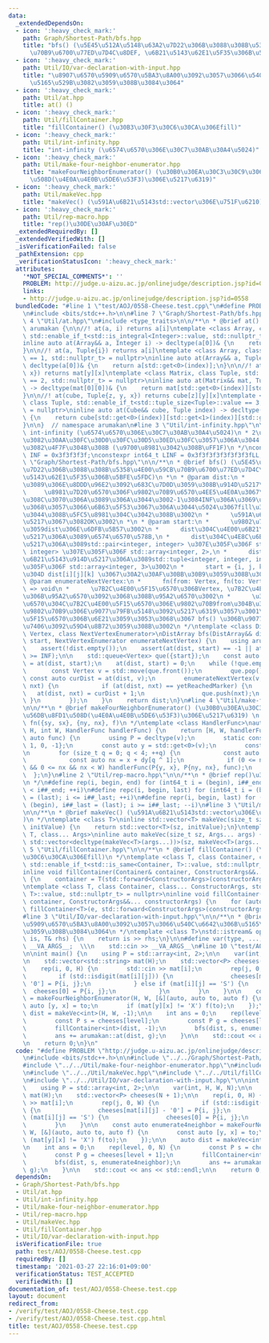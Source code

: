 ```yaml
---
data:
  _extendedDependsOn:
  - icon: ':heavy_check_mark:'
    path: Graph/Shortest-Path/bfs.hpp
    title: "bfs() (\u5E45\u512A\u5148\u63A2\u7D22\u306B\u3088\u308B\u5358\u4E00\u59CB\
      \u70B9\u6700\u77ED\u7D4C\u8DEF, \u6B21\u5143\u62E1\u5F35\u306B\u5BFE\u5FDC)"
  - icon: ':heavy_check_mark:'
    path: Util/IO/var-declaration-with-input.hpp
    title: "\u8907\u6570\u5909\u6570\u5BA3\u8A00\u3092\u3057\u3066\u540C\u6642\u306B\
      \u5165\u529B\u3082\u3059\u308B\u3084\u3064"
  - icon: ':heavy_check_mark:'
    path: Util/at.hpp
    title: at() ()
  - icon: ':heavy_check_mark:'
    path: Util/fillContainer.hpp
    title: "fillContainer() (\u30B3\u30F3\u30C6\u30CA\u306Efill)"
  - icon: ':heavy_check_mark:'
    path: Util/int-infinity.hpp
    title: "int-infinity (\u6574\u6570\u306E\u30C7\u30AB\u30A4\u5024)"
  - icon: ':heavy_check_mark:'
    path: Util/make-four-neighbor-enumerator.hpp
    title: "makeFourNeighborEnumerator() (\u30B0\u30EA\u30C3\u30C9\u306E\u56DB\u8FD1\
      \u508D(\u4E0A\u4E0B\u5DE6\u53F3)\u306E\u5217\u6319)"
  - icon: ':heavy_check_mark:'
    path: Util/makeVec.hpp
    title: "makeVec() (\u591A\u6B21\u5143std::vector\u306E\u751F\u6210)"
  - icon: ':heavy_check_mark:'
    path: Util/rep-macro.hpp
    title: "rep()\u30DE\u30AF\u30ED"
  _extendedRequiredBy: []
  _extendedVerifiedWith: []
  _isVerificationFailed: false
  _pathExtension: cpp
  _verificationStatusIcon: ':heavy_check_mark:'
  attributes:
    '*NOT_SPECIAL_COMMENTS*': ''
    PROBLEM: http://judge.u-aizu.ac.jp/onlinejudge/description.jsp?id=0558
    links:
    - http://judge.u-aizu.ac.jp/onlinejudge/description.jsp?id=0558
  bundledCode: "#line 1 \"test/AOJ/0558-Cheese.test.cpp\"\n#define PROBLEM \"http://judge.u-aizu.ac.jp/onlinejudge/description.jsp?id=0558\"\
    \n#include <bits/stdc++.h>\n\n#line 7 \"Graph/Shortest-Path/bfs.hpp\"\n\n#line\
    \ 4 \"Util/at.hpp\"\n#include <type_traits>\n\n/**\n * @brief at() ()\n */\nnamespace\
    \ arumakan {\n\n//! at(a, i) returns a[i]\ntemplate <class Array, class Integer,\
    \ std::enable_if_t<std::is_integral<Integer>::value, std::nullptr_t> = nullptr>\n\
    inline auto at(Array&& a, Integer i) -> decltype(a[0])& {\n    return a[i];\n\
    }\n\n//! at(a, Tuple{i}) returns a[i]\ntemplate <class Array, class Tuple, std::enable_if_t<std::tuple_size<Tuple>::value\
    \ == 1, std::nullptr_t> = nullptr>\ninline auto at(Array&& a, Tuple index) ->\
    \ decltype(a[0])& {\n    return a[std::get<0>(index)];\n}\n\n//! at(mat, Tuple{y,\
    \ x}) returns mat[y][x]\ntemplate <class Matrix, class Tuple, std::enable_if_t<std::tuple_size<Tuple>::value\
    \ == 2, std::nullptr_t> = nullptr>\ninline auto at(Matrix&& mat, Tuple index)\
    \ -> decltype(mat[0][0])& {\n    return mat[std::get<0>(index)][std::get<1>(index)];\n\
    }\n\n//! at(cube, Tuple{z, y, x}) returns cube[z][y][x]\ntemplate <class Cube,\
    \ class Tuple, std::enable_if_t<std::tuple_size<Tuple>::value == 3, std::nullptr_t>\
    \ = nullptr>\ninline auto at(Cube&& cube, Tuple index) -> decltype(cube[0][0][0])&\
    \ {\n    return cube[std::get<0>(index)][std::get<1>(index)][std::get<2>(index)];\n\
    }\n\n}  // namespace arumakan\n#line 3 \"Util/int-infinity.hpp\"\n\n/**\n * @brief\
    \ int-infinity (\u6574\u6570\u306E\u30C7\u30AB\u30A4\u5024)\n * 2\u500D\u3057\u3066\
    \u3082\u30AA\u30FC\u30D0\u30FC\u30D5\u30ED\u30FC\u3057\u306A\u3044 & memset()\u306B\
    \u3082\u4F7F\u3048\u308B (\u9700\u8981\u3042\u308B\uFF1F)\n */\nconstexpr int32_t\
    \ INF = 0x3f3f3f3f;\nconstexpr int64_t LINF = 0x3f3f3f3f3f3f3f3fLL;\n#line 10\
    \ \"Graph/Shortest-Path/bfs.hpp\"\n\n/**\n * @brief bfs() (\u5E45\u512A\u5148\u63A2\
    \u7D22\u306B\u3088\u308B\u5358\u4E00\u59CB\u70B9\u6700\u77ED\u7D4C\u8DEF, \u6B21\
    \u5143\u62E1\u5F35\u306B\u5BFE\u5FDC)\n *\n * @param dist:\n *      start \u304B\
    \u3089\u306E\u8DDD\u96E2\u3092\u683C\u7D0D\u3059\u308B\u914D\u5217\u3002\n * \
    \     \u8981\u7D20\u6570\u306F\u9802\u70B9\u6570\u4EE5\u4E0A\u3067\u306A\u3051\
    \u308C\u3070\u306A\u3089\u306A\u3044\u3002-1\u3084INF\u306A\u3069\u3001\u8DDD\u96E2\
    \u3068\u3057\u3066\u6B63\u5F53\u3067\u306A\u3044\u5024\u3067fill\u3055\u308C\u3066\
    \u3044\u308B\u5FC5\u8981\u304C\u3042\u308B\u3002\n *      \u591A\u6B21\u5143\u914D\
    \u5217\u3067\u3082OK\u3002\n *\n * @param start:\n *      \u9802\u70B9\u3092\u8868\
    \u3059dist\u306E\u6DFB\u5B57\u3002\n *      dist\u304C\u4E00\u6B21\u5143\u914D\
    \u5217\u306A\u3089\u6574\u6570\u578B,\n *      dist\u304C\u4E8C\u6B21\u5143\u914D\
    \u5217\u306A\u3089std::pair<integer, integer> \u307E\u305F\u306F std::tuple<integer,\
    \ integer> \u307E\u305F\u306F std::array<integer, 2>,\n *      dist\u304C\u4E09\
    \u6B21\u5143\u914D\u5217\u306A\u3089std::tuple<integer, integer, integer> \u307E\
    \u305F\u306F std::array<integer, 3>\u3002\n *      start = {i, j, k} \u306E\u3068\
    \u304D dist[i][j][k] \u3067\u30A2\u30AF\u30BB\u30B9\u3059\u308B\u3002\n *\n *\
    \ @param enumerateNextVertex:\n *      fn(from: Vertex, fn(to: Vertex) => void)\
    \ => void\n *      \u7B2C\u4E00\u5F15\u6570\u306BVertex, \u7B2C\u4E8C\u5F15\u6570\
    \u306B\u95A2\u6570\u3092\u3068\u308B\u95A2\u6570\u3002\n *      \u3053\u306E\u95A2\
    \u6570\u304C\u7B2C\u4E00\u5F15\u6570\u306E\u9802\u70B9from\u304B\u3089\u6B21\u306E\
    \u9802\u70B9\u306E\u9077\u79FB\u5148\u3092\u5217\u6319\u3057\u3001\u7B2C\u4E8C\
    \u5F15\u6570\u306B\u6E21\u3059\u3053\u3068\u3067 bfs() \u306B\u9077\u79FB\u51E6\
    \u7406\u3092\u59D4\u8B72\u3059\u308B\u3002\n */\ntemplate <class DistArray, class\
    \ Vertex, class NextVertexEnumerator>\nDistArray bfs(DistArray&& dist, Vertex\
    \ start, NextVertexEnumerator enumerateNextVertex) {\n    using arumakan::at;\n\
    \    assert(!dist.empty());\n    assert(at(dist, start) == -1 || at(dist, start)\
    \ >= INF);\n\n    std::queue<Vertex> que({start});\n    const auto yetReachedMarker\
    \ = at(dist, start);\n    at(dist, start) = 0;\n    while (!que.empty()) {\n \
    \       const Vertex v = std::move(que.front());\n        que.pop();\n       \
    \ const auto curDist = at(dist, v);\n        enumerateNextVertex(v, [&](Vertex\
    \ nxt) {\n            if (at(dist, nxt) == yetReachedMarker) {\n             \
    \   at(dist, nxt) = curDist + 1;\n                que.push(nxt);\n           \
    \ }\n        });\n    }\n    return dist;\n}\n#line 4 \"Util/make-four-neighbor-enumerator.hpp\"\
    \n\n/**\n * @brief makeFourNeighborEnumerator() (\u30B0\u30EA\u30C3\u30C9\u306E\
    \u56DB\u8FD1\u508D(\u4E0A\u4E0B\u5DE6\u53F3)\u306E\u5217\u6319) \n *\n * handlerFunc:\
    \ fn({sy, sx}, {ny, nx}, f)\n */\ntemplate <class HandlerFunc>\nauto makeFourNeighborEnumerator(int\
    \ H, int W, HandlerFunc handlerFunc) {\n    return [H, W, handlerFunc](auto v,\
    \ auto func) {\n        using P = decltype(v);\n        static constexpr int dy[]{0,\
    \ 1, 0, -1};\n        const auto y = std::get<0>(v);\n        const auto x = std::get<1>(v);\n\
    \n        for (size_t q = 0; q < 4; ++q) {\n            const auto ny = y + dy[q];\n\
    \            const auto nx = x + dy[q ^ 1];\n            if (0 <= ny && ny < H\
    \ && 0 <= nx && nx < W) handlerFunc(P{y, x}, P{ny, nx}, func);\n        }\n  \
    \  };\n}\n#line 2 \"Util/rep-macro.hpp\"\n\n/**\n * @brief rep()\u30DE\u30AF\u30ED\
    \n */\n#define rep(i, begin, end) for (int64_t i = (begin), i##_end = (end); i\
    \ < i##_end; ++i)\n#define repc(i, begin, last) for (int64_t i = (begin), i##_last\
    \ = (last); i <= i##_last; ++i)\n#define repr(i, begin, last) for (int64_t i =\
    \ (begin), i##_last = (last); i >= i##_last; --i)\n#line 3 \"Util/makeVec.hpp\"\
    \n\n/**\n * @brief makeVec() (\u591A\u6B21\u5143std::vector\u306E\u751F\u6210\
    )\n */\ntemplate <class T>\ninline std::vector<T> makeVec(size_t sz, const T&\
    \ initValue) {\n    return std::vector<T>(sz, initValue);\n}\ntemplate <class\
    \ T, class... Args>\ninline auto makeVec(size_t sz, Args... args) {\n    return\
    \ std::vector<decltype(makeVec<T>(args...))>(sz, makeVec<T>(args...));\n}\n#line\
    \ 5 \"Util/fillContainer.hpp\"\n\n/**\n * @brief fillContainer() (\u30B3\u30F3\
    \u30C6\u30CA\u306Efill)\n */\ntemplate <class T, class Container, class... ConstructorArgs,\
    \ std::enable_if_t<std::is_same<Container, T>::value, std::nullptr_t> = nullptr>\n\
    inline void fillContainer(Container& container, ConstructorArgs&&... constructorArgs)\
    \ {\n    container = T(std::forward<ConstructorArgs>(constructorArgs)...);\n}\n\
    \ntemplate <class T, class Container, class... ConstructorArgs, std::enable_if_t<!std::is_same<Container,\
    \ T>::value, std::nullptr_t> = nullptr>\ninline void fillContainer(Container&\
    \ container, ConstructorArgs&&... constructorArgs) {\n    for (auto& e: container)\
    \ fillContainer<T>(e, std::forward<ConstructorArgs>(constructorArgs)...);\n}\n\
    #line 3 \"Util/IO/var-declaration-with-input.hpp\"\n\n/**\n * @brief \u8907\u6570\
    \u5909\u6570\u5BA3\u8A00\u3092\u3057\u3066\u540C\u6642\u306B\u5165\u529B\u3082\
    \u3059\u308B\u3084\u3064\n */\ntemplate <class T>\nstd::istream& operator,(std::istream&\
    \ is, T& rhs) {\n    return is >> rhs;\n}\n\n#define var(type, ...) \\\n    type\
    \ __VA_ARGS__;  \\\n    std::cin >> __VA_ARGS__\n#line 10 \"test/AOJ/0558-Cheese.test.cpp\"\
    \n\nint main() {\n    using P = std::array<int, 2>;\n\n    var(int, H, W, N);\n\
    \n    std::vector<std::string> mat(H);\n    std::vector<P> cheeses(N + 1);\n\n\
    \    rep(i, 0, H) {\n        std::cin >> mat[i];\n        rep(j, 0, W) {\n   \
    \         if (std::isdigit(mat[i][j])) {\n                cheeses[mat[i][j] -\
    \ '0'] = P{i, j};\n            } else if (mat[i][j] == 'S') {\n              \
    \  cheeses[0] = P{i, j};\n            }\n        }\n    }\n\n    const auto enumerate4neighbor\
    \ = makeFourNeighborEnumerator(H, W, [&](auto, auto to, auto f) {\n        const\
    \ auto [y, x] = to;\n        if (mat[y][x] != 'X') f(to);\n    });\n\n    auto\
    \ dist = makeVec<int>(H, W, -1);\n\n    int ans = 0;\n    rep(level, 0, N) {\n\
    \        const P s = cheeses[level];\n        const P g = cheeses[level + 1];\n\
    \        fillContainer<int>(dist, -1);\n        bfs(dist, s, enumerate4neighbor);\n\
    \        ans += arumakan::at(dist, g);\n    }\n\n    std::cout << ans << std::endl;\n\
    \n    return 0;\n}\n"
  code: "#define PROBLEM \"http://judge.u-aizu.ac.jp/onlinejudge/description.jsp?id=0558\"\
    \n#include <bits/stdc++.h>\n\n#include \"../../Graph/Shortest-Path/bfs.hpp\"\n\
    #include \"../../Util/make-four-neighbor-enumerator.hpp\"\n#include \"../../Util/rep-macro.hpp\"\
    \n#include \"../../Util/makeVec.hpp\"\n#include \"../../Util/fillContainer.hpp\"\
    \n#include \"../../Util/IO/var-declaration-with-input.hpp\"\n\nint main() {\n\
    \    using P = std::array<int, 2>;\n\n    var(int, H, W, N);\n\n    std::vector<std::string>\
    \ mat(H);\n    std::vector<P> cheeses(N + 1);\n\n    rep(i, 0, H) {\n        std::cin\
    \ >> mat[i];\n        rep(j, 0, W) {\n            if (std::isdigit(mat[i][j]))\
    \ {\n                cheeses[mat[i][j] - '0'] = P{i, j};\n            } else if\
    \ (mat[i][j] == 'S') {\n                cheeses[0] = P{i, j};\n            }\n\
    \        }\n    }\n\n    const auto enumerate4neighbor = makeFourNeighborEnumerator(H,\
    \ W, [&](auto, auto to, auto f) {\n        const auto [y, x] = to;\n        if\
    \ (mat[y][x] != 'X') f(to);\n    });\n\n    auto dist = makeVec<int>(H, W, -1);\n\
    \n    int ans = 0;\n    rep(level, 0, N) {\n        const P s = cheeses[level];\n\
    \        const P g = cheeses[level + 1];\n        fillContainer<int>(dist, -1);\n\
    \        bfs(dist, s, enumerate4neighbor);\n        ans += arumakan::at(dist,\
    \ g);\n    }\n\n    std::cout << ans << std::endl;\n\n    return 0;\n}\n"
  dependsOn:
  - Graph/Shortest-Path/bfs.hpp
  - Util/at.hpp
  - Util/int-infinity.hpp
  - Util/make-four-neighbor-enumerator.hpp
  - Util/rep-macro.hpp
  - Util/makeVec.hpp
  - Util/fillContainer.hpp
  - Util/IO/var-declaration-with-input.hpp
  isVerificationFile: true
  path: test/AOJ/0558-Cheese.test.cpp
  requiredBy: []
  timestamp: '2021-03-27 22:16:01+09:00'
  verificationStatus: TEST_ACCEPTED
  verifiedWith: []
documentation_of: test/AOJ/0558-Cheese.test.cpp
layout: document
redirect_from:
- /verify/test/AOJ/0558-Cheese.test.cpp
- /verify/test/AOJ/0558-Cheese.test.cpp.html
title: test/AOJ/0558-Cheese.test.cpp
---
```

